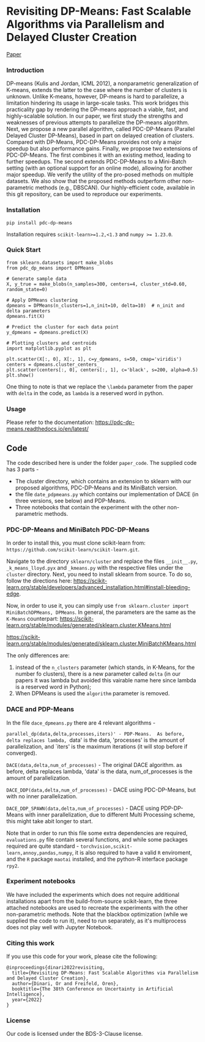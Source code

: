# Revisiting DP-Means: Fast Scalable Algorithms via Parallelism and Delayed Cluster Creation
[Paper](https://openreview.net/pdf?id=rnzVBD8jqlq) <br>

### Introduction
DP-means (Kulis and Jordan, ICML 2012), a nonparametric generalization of K-means, extends the latter to the case where the
number of clusters is unknown. Unlike K-means, however, DP-means is hard to parallelize, a limitation hindering its usage in large-scale tasks. This work bridges this practicality gap by rendering the DP-means approach a viable, fast, and highly-scalable solution. In our paper, we first study the strengths and weaknesses of previous attempts to parallelize the DP-means algorithm. Next, we propose a new parallel algorithm, called PDC-DP-Means (Parallel Delayed Cluster DP-Means), based in part on delayed creation of clusters. Compared with DP-Means, PDC-DP-Means provides not only a major speedup but also performance gains. Finally, we propose two extensions of PDC-DP-Means. The first combines it with an existing method, leading to further speedups. The second extends PDC-DP-Means to a Mini-Batch setting (with an optional support for an online mode), allowing for another major speedup. We verify the utility of the pro-posed methods on multiple datasets. We also show that the proposed methods outperform other non-parametric methods (e.g., DBSCAN). Our highly-efficient code, available in this git repository, can be used to reproduce our experiments. 


### Installation
`pip install pdc-dp-means`

Installation requires `scikit-learn>=1.2,<1.3` and `numpy >= 1.23.0`.
### Quick Start

    from sklearn.datasets import make_blobs
    from pdc_dp_means import DPMeans

    # Generate sample data
    X, y_true = make_blobs(n_samples=300, centers=4, cluster_std=0.60, random_state=0)

    # Apply DPMeans clustering
    dpmeans = DPMeans(n_clusters=1,n_init=10, delta=10)  # n_init and delta parameters
    dpmeans.fit(X)

    # Predict the cluster for each data point
    y_dpmeans = dpmeans.predict(X)

    # Plotting clusters and centroids
    import matplotlib.pyplot as plt

    plt.scatter(X[:, 0], X[:, 1], c=y_dpmeans, s=50, cmap='viridis')
    centers = dpmeans.cluster_centers_
    plt.scatter(centers[:, 0], centers[:, 1], c='black', s=200, alpha=0.5)
    plt.show()

One thing to note is that we replace the `\lambda` parameter from the paper with `delta` in the code, as `lambda` is a reserved word in python.

### Usage
Please refer to the documentation: https://pdc-dp-means.readthedocs.io/en/latest/




## Code

The code described here is under the folder `paper_code`.
The supplied code has 3 parts -

* The cluster directory, which contains an extension to sklearn with our proposed algorithms, PDC-DP-Means and its MiniBatch version.
* the file `date_pdpmeans.py` which contains our implementation of DACE (in three versions, see below) and PDP-Means.
* Three notebooks that contain the experiment with the other non-parametric methods.

### PDC-DP-Means and MiniBatch PDC-DP-Means

In order to install this, you must clone scikit-learn from: `https://github.com/scikit-learn/scikit-learn.git`.

Navigate to the directory `sklearn/cluster` and replace the files `__init__.py`, `_k_means_lloyd.pyx` and `_kmeans.py` with the respective files under the `cluster` directory.
Next, you need to install sklearn from source. To do so, follow the directions here: https://scikit-learn.org/stable/developers/advanced_installation.html#install-bleeding-edge.

Now, in order to use it, you can simply use `from sklearn.cluster import MiniBatchDPMeans, DPMeans`. In general, the parameters are the same as the `K-Means` counterpart:
https://scikit-learn.org/stable/modules/generated/sklearn.cluster.KMeans.html

https://scikit-learn.org/stable/modules/generated/sklearn.cluster.MiniBatchKMeans.html

The only differences are:
1) instead of the `n_clusters` parameter (which stands, in K-Means, for the number fo clusters), there is a new parameter called `delta` (in our papers it was lambda but avoided this vairable name here since lambda is a reserved word in Python);
2) When DPMeans is used the `algorithm` parameter is removed.

### DACE and PDP-Means

In the file `dace_dpmeans.py` there are 4 relevant algorithms -

`parallel_dp(data,delta,processes,iters)' - PDP-Means.  As before, delta replaces lambda, `data' is the data, 'processes' is the amount of parallelization, and `iters' is the maximum iterations (it will stop before if converged).

`DACE(data,delta,num_of_processes)` - The original DACE algorithm. as before, delta replaces lambda, 'data' is the data, num_of_processes is the amount of parallelization.

`DACE_DDP(data,delta,num_of_processes)` - DACE using PDC-DP-Means, but with no inner parallelization.

`DACE_DDP_SPAWN(data,delta,num_of_processes)` - DACE using PDP-DP-Means with inner parallelization, due to different Multi Processing scheme, this might take abit longer to start.


Note that in order to run this file some extra dependencies are required, `evaluations.py` file contain several functions, and while some packages required are quite standard - `torchvision,scikit-learn,annoy,pandas,numpy`, it is also required to have a valid `R` enviroment, and the `R` package `maotai` installed, and the python-R interface package `rpy2`.


### Experiment notebooks
We have included the experiments which does not require additional installations apart from the build-from-source scikit-learn, the three attached notebooks are used to recreate the experiments with the other non-parametric methods. Note that the blackbox optimization (while we supplied the code to run it), need to run separately, as it's multiprocess does not play well with Jupyter Notebook. 


### Citing this work
If you use this code for your work, please cite the following:

```
@inproceedings{dinari2022revisiting,
  title={Revisiting DP-Means: Fast Scalable Algorithms via Parallelism and Delayed Cluster Creation},
  author={Dinari, Or and Freifeld, Oren},
  booktitle={The 38th Conference on Uncertainty in Artificial Intelligence},
  year={2022}
}
```
### License 
Our code is licensed under the BDS-3-Clause license.
